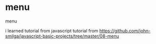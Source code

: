# menu
menu

i learned tutorial from javascript tutorial from  https://github.com/john-smilga/javascript-basic-projects/tree/master/08-menu
